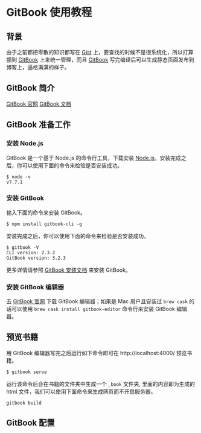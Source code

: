 # GitBook 使用教程

## 背景

由于之前都把零散的知识都写在 [Gist](https://gist.github.com) 上，要查找的时候不是很系统化，所以打算挪到 [GitBook](https://www.gitbook.com) 上来统一管理，而且 [GitBook](https://www.gitbook.com) 写完编译后可以生成静态页面发布到博客上，逼格满满的样子。


## GitBook 简介

[GitBook 官网](https://www.gitbook.com)
[GitBook 文档](https://github.com/GitbookIO/gitbook)


## GitBook 准备工作

### 安装 Node.js

GitBook 是一个基于 Node.js 的命令行工具，下载安装 [Node.js](https://nodejs.org/en)，安装完成之后，你可以使用下面的命令来检验是否安装成功。

```
$ node -v
v7.7.1
```


### 安装 GitBook

输入下面的命令来安装 GitBook。

```
$ npm install gitbook-cli -g
```

安装完成之后，你可以使用下面的命令来检验是否安装成功。

```
$ gitbook -V
CLI version: 2.3.2
GitBook version: 3.2.3
```

更多详情请参照 [GitBook 安装文档](https://github.com/GitbookIO/gitbook/blob/master/docs/setup.md) 来安装 GitBook。


### 安装 GitBook 编辑器

去 [GitBook 官网](https://www.gitbook.com/) 下载 GitBook 编辑器；如果是 Mac 用户且安装过 `brew cask` 的话可以使用 `brew cask install gitbook-editor` 命令行来安装 GitBook 编辑器。


## 预览书籍

用 GitBook 编辑器写完之后运行如下命令即可在 http://localhost:4000/ 预览书籍。

```
$ gitbook serve
```

运行该命令后会在书籍的文件夹中生成一个 `_book` 文件夹, 里面的内容即为生成的 html 文件，我们可以使用下面命令来生成网页而不开启服务器。

```
gitbook build
```


## GitBook 配置
